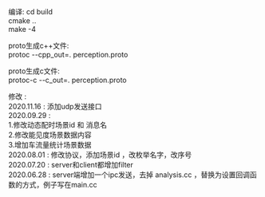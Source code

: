 编译:
    cd build  
    cmake ..  
    make -4  




proto生成c++文件:  
    protoc --cpp_out=. perception.proto  


proto生成c文件:  
    protoc-c --c_out=. perception.proto  



修改 :  
    2020.11.16 : 添加udp发送接口  
    2020.09.29 :  
                1.修改动态配时场景id 和 消息名  
                2.修改能见度场景数据内容  
                3.增加车流量统计场景数据  
    2020.08.01 : 修改协议，添加场景id ，改枚举名字，改序号  
    2020.07.20 : server和client都增加filter  
    2020.06.28 : server端增加一个ipc发送，去掉 analysis.cc ，替换为设置回调函数的方式，例子写在main.cc  
